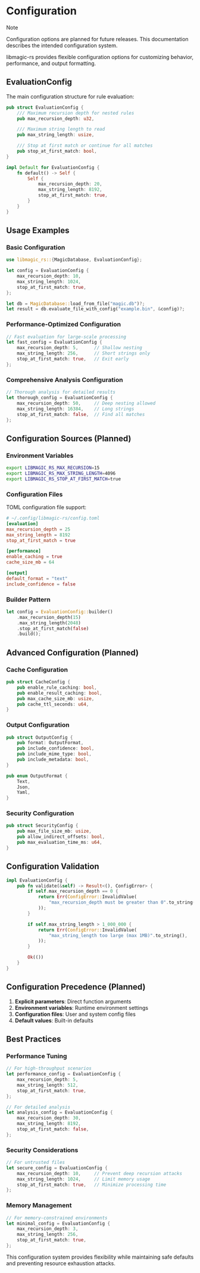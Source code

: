 # Configuration

> [!NOTE]
> Configuration options are planned for future releases. This documentation describes the intended configuration system.

libmagic-rs provides flexible configuration options for customizing behavior, performance, and output formatting.

## EvaluationConfig

The main configuration structure for rule evaluation:

```rust
pub struct EvaluationConfig {
    /// Maximum recursion depth for nested rules
    pub max_recursion_depth: u32,

    /// Maximum string length to read
    pub max_string_length: usize,

    /// Stop at first match or continue for all matches
    pub stop_at_first_match: bool,
}

impl Default for EvaluationConfig {
    fn default() -> Self {
        Self {
            max_recursion_depth: 20,
            max_string_length: 8192,
            stop_at_first_match: true,
        }
    }
}
```

## Usage Examples

### Basic Configuration

```rust
use libmagic_rs::{MagicDatabase, EvaluationConfig};

let config = EvaluationConfig {
    max_recursion_depth: 10,
    max_string_length: 1024,
    stop_at_first_match: true,
};

let db = MagicDatabase::load_from_file("magic.db")?;
let result = db.evaluate_file_with_config("example.bin", &config)?;
```

### Performance-Optimized Configuration

```rust
// Fast evaluation for large-scale processing
let fast_config = EvaluationConfig {
    max_recursion_depth: 5,      // Shallow nesting
    max_string_length: 256,      // Short strings only
    stop_at_first_match: true,   // Exit early
};
```

### Comprehensive Analysis Configuration

```rust
// Thorough analysis for detailed results
let thorough_config = EvaluationConfig {
    max_recursion_depth: 50,     // Deep nesting allowed
    max_string_length: 16384,    // Long strings
    stop_at_first_match: false,  // Find all matches
};
```

## Configuration Sources (Planned)

### Environment Variables

```bash
export LIBMAGIC_RS_MAX_RECURSION=15
export LIBMAGIC_RS_MAX_STRING_LENGTH=4096
export LIBMAGIC_RS_STOP_AT_FIRST_MATCH=true
```

### Configuration Files

TOML configuration file support:

```toml
# ~/.config/libmagic-rs/config.toml
[evaluation]
max_recursion_depth = 25
max_string_length = 8192
stop_at_first_match = true

[performance]
enable_caching = true
cache_size_mb = 64

[output]
default_format = "text"
include_confidence = false
```

### Builder Pattern

```rust
let config = EvaluationConfig::builder()
    .max_recursion_depth(15)
    .max_string_length(2048)
    .stop_at_first_match(false)
    .build();
```

## Advanced Configuration (Planned)

### Cache Configuration

```rust
pub struct CacheConfig {
    pub enable_rule_caching: bool,
    pub enable_result_caching: bool,
    pub max_cache_size_mb: usize,
    pub cache_ttl_seconds: u64,
}
```

### Output Configuration

```rust
pub struct OutputConfig {
    pub format: OutputFormat,
    pub include_confidence: bool,
    pub include_mime_type: bool,
    pub include_metadata: bool,
}

pub enum OutputFormat {
    Text,
    Json,
    Yaml,
}
```

### Security Configuration

```rust
pub struct SecurityConfig {
    pub max_file_size_mb: usize,
    pub allow_indirect_offsets: bool,
    pub max_evaluation_time_ms: u64,
}
```

## Configuration Validation

```rust
impl EvaluationConfig {
    pub fn validate(&self) -> Result<(), ConfigError> {
        if self.max_recursion_depth == 0 {
            return Err(ConfigError::InvalidValue(
                "max_recursion_depth must be greater than 0".to_string(),
            ));
        }

        if self.max_string_length > 1_000_000 {
            return Err(ConfigError::InvalidValue(
                "max_string_length too large (max 1MB)".to_string(),
            ));
        }

        Ok(())
    }
}
```

## Configuration Precedence (Planned)

1. **Explicit parameters**: Direct function arguments
2. **Environment variables**: Runtime environment settings
3. **Configuration files**: User and system config files
4. **Default values**: Built-in defaults

## Best Practices

### Performance Tuning

```rust
// For high-throughput scenarios
let performance_config = EvaluationConfig {
    max_recursion_depth: 5,
    max_string_length: 512,
    stop_at_first_match: true,
};

// For detailed analysis
let analysis_config = EvaluationConfig {
    max_recursion_depth: 30,
    max_string_length: 8192,
    stop_at_first_match: false,
};
```

### Security Considerations

```rust
// For untrusted files
let secure_config = EvaluationConfig {
    max_recursion_depth: 10,     // Prevent deep recursion attacks
    max_string_length: 1024,     // Limit memory usage
    stop_at_first_match: true,   // Minimize processing time
};
```

### Memory Management

```rust
// For memory-constrained environments
let minimal_config = EvaluationConfig {
    max_recursion_depth: 3,
    max_string_length: 256,
    stop_at_first_match: true,
};
```

This configuration system provides flexibility while maintaining safe defaults and preventing resource exhaustion attacks.
